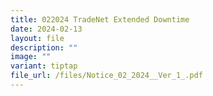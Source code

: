 ```yaml
---
title: 022024 TradeNet Extended Downtime
date: 2024-02-13
layout: file
description: ""
image: ""
variant: tiptap
file_url: /files/Notice_02_2024__Ver_1_.pdf
---
```

